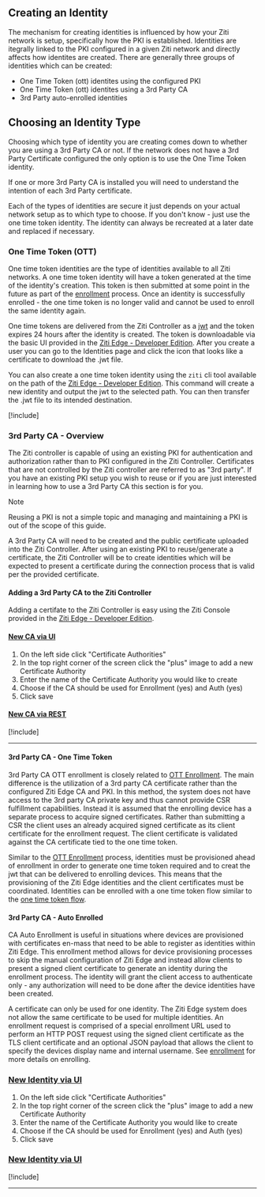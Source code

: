 ## Creating an Identity

The mechanism for creating identities is influenced by how your Ziti network is setup, specifically how the PKI is
established. Identities are itegrally linked to the PKI configured in a given Ziti network and directly affects how
identites are created. There are generally three groups of identities which can be created:

* One Time Token (ott) identites using the configured PKI
* One Time Token (ott) identites using a 3rd Party CA
* 3rd Party auto-enrolled identities

## Choosing an Identity Type

Choosing which type of identity you are creating comes down to whether you are using a 3rd Party CA or not. If the
network does not have a 3rd Party Certificate configured the only option is to use the One Time Token identity.

If one or more 3rd Party CA is installed you will need to understand the intention of each 3rd Party certificate.

Each of the types of identities are secure it just depends on your actual network setup as to which type to choose. If
you don't know - just use the one time token identity. The identity can always be recreated at a later date and replaced
if necessary.

### One Time Token (OTT)

One time token identities are the type of identities available to all Ziti networks.  A one time token identity will
have a token generated at the time of the identity's creation.  This token is then submitted at some point in the future
as part of the [enrollment](./enrolling.md) process.  Once an identity is successfully enrolled - the one time token is
no longer valid and cannot be used to enroll the same identity again.

One time tokens are delivered from the Ziti Controller as a [jwt](https://tools.ietf.org/html/rfc7519) and the token
expires 24 hours after the identity is created.  The token is downloadable via the basic UI provided in the [Ziti Edge -
Developer Edition](./intentionally_broken_link_to_ami.md). After you create a user you can go to the Identities page and
click the icon that looks like a certificate to download the .jwt file.

You can also create a one time token identity using the `ziti` cli tool available on the path of the [Ziti Edge -
Developer Edition](./intentionally_broken_link_to_ami.md).  This command will create a new identity and output the jwt
to the selected path. You can then transfer the .jwt file to its intended destination.

[!include[](./create-identity-cli.md)]

### 3rd Party CA - Overview

The Ziti controller is capable of using an existing PKI for authentication and authorization rather than to PKI
configured in the Ziti Controller.  Certificates that are not controlled by the Ziti controller are referred to as "3rd
party". If you have an existing PKI setup you wish to reuse or if you are just interested in learning how
to use a 3rd Party CA this section is for you.

> [!NOTE]
Reusing a PKI is not a simple topic and managing and maintaining a PKI is out of the scope of this guide.

A 3rd Party CA will need to be created and the public certificate uploaded into the Ziti Controller. After using an
existing PKI to reuse/generate a certificate, the Ziti Controller will be to create identities which will be expected to
present a certificate during the connection process that is valid per the provided certificate.

#### Adding a 3rd Party CA to the Ziti Controller

Adding a certifate to the Ziti Controller is easy using the Ziti Console provided in the [Ziti Edge -
Developer Edition](./intentionally_broken_link_to_ami.md).

#### [New CA via UI](#tab/tabid-new-ca-ui)

1. On the left side click "Certificate Authorities"
1. In the top right corner of the screen click the "plus" image to add a new Certificate Authority
1. Enter the name of the Certificate Authority you would like to create
1. Choose if the CA should be used for Enrollment (yes) and Auth (yes)
1. Click save

#### [New CA via REST](#tab/tabid-new-ca-cli)

[!include[](../../api/rest/create-ca-json.md)]

***

#### 3rd Party CA - One Time Token

3rd Party CA OTT enrollment is closely related to [OTT Enrollment](#one-time-token-ott). The main difference is the
utilization of a 3rd party CA certificate rather than the configured Ziti Edge CA and PKI. In this method, the system
does not have access to the 3rd party CA private key and thus cannot provide CSR fulfillment capabilities. Instead it is
assumed that the enrolling device has a separate process to acquire signed certificates. Rather than submitting a CSR
the client uses an already acquired signed certificate as its client certificate for the enrollment request. The client
certificate is validated against the CA certificate tied to the one time token.

Similar to the [OTT Enrollment](#one-time-token-ott) process, identities must be provisioned ahead of enrollment in
order to generate one time token required and to creat the jwt that can be delivered to enrolling devices. This means
that the provisioning of the Ziti Edge identities and the client certificates must be coordinated. Identities can be enrolled with a one time token flow similar to the [one time token flow](#one-time-token-ott).

#### 3rd Party CA - Auto Enrolled

CA Auto Enrollment is useful in situations where devices are provisioned with certificates en-mass that need to be able
to register as identities within Ziti Edge. This enrollment method allows for device provisioning processes to skip the
manual configuration of Ziti Edge and instead allow clients to present a signed client certificate to generate an
identity during the enrollment process. The identity will grant the client access to authenticate only - any
authorization will need to be done after the device identities have been created.

A certificate can only be used for one identity. The Ziti Edge system does not allow the same certificate to be used for
multiple identities. An enrollment request is comprised of a special enrollment URL used to perform an HTTP POST request
using the signed client certificate as the TLS client certificate and an optional JSON payload that allows the client to
specify the devices display name and internal username. See [enrollment](./enrolling.md) for more details on enrolling.

### [New Identity via UI](#tab/tabid-new-identity-ui)

1. On the left side click "Certificate Authorities"
1. In the top right corner of the screen click the "plus" image to add a new Certificate Authority
1. Enter the name of the Certificate Authority you would like to create
1. Choose if the CA should be used for Enrollment (yes) and Auth (yes)
1. Click save

### [New Identity via UI](#tab/tabid-new-identity-cli)

[!include[](./create-identity-cli.md)]

***